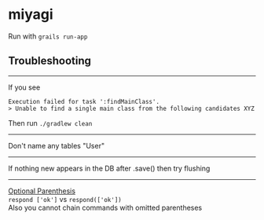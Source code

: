 # miyagi

Run with `grails run-app`

## Troubleshooting
---
If you see 
```
Execution failed for task ':findMainClass'.
> Unable to find a single main class from the following candidates XYZ
```

Then run `./gradlew clean`

---
Don't name any tables "User"

---
If nothing new appears in the DB after .save() then try flushing

---
[Optional Parenthesis](https://stackoverflow.com/questions/27857391/groovy-function-call-omiting-the-parentheses/27857825)  
`respond ['ok']` vs `respond(['ok'])`  
Also you cannot chain commands with omitted parentheses
